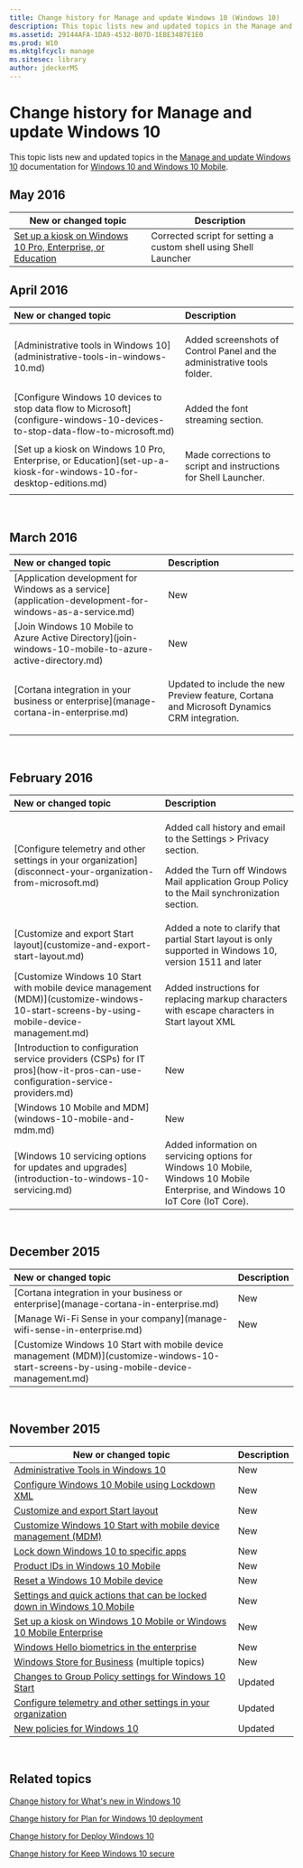 ```yaml
---
title: Change history for Manage and update Windows 10 (Windows 10)
description: This topic lists new and updated topics in the Manage and update Windows 10 documentation for Windows 10 and Windows 10 Mobile.
ms.assetid: 29144AFA-1DA9-4532-B07D-1EBE34B7E1E0
ms.prod: W10
ms.mktglfcycl: manage
ms.sitesec: library
author: jdeckerMS
---
```


# Change history for Manage and update Windows 10


This topic lists new and updated topics in the [Manage and update Windows 10](index.md) documentation for [Windows 10 and Windows 10 Mobile](../index.md).

## May 2016

New or changed topic | Description |
---|---|
[Set up a kiosk on Windows 10 Pro, Enterprise, or Education](set-up-a-kiosk-for-windows-10-for-desktop-editions.md) | Corrected script for setting a custom shell using Shell Launcher | 
## April 2016


<table>

<thead>
<tr class="header">
<th align="left">New or changed topic</th>
<th align="left">Description</th>
</tr>
</thead>
<tbody><tr class="odd">
<td align="left">[Administrative tools in Windows 10](administrative-tools-in-windows-10.md)</td>
<td align="left"><p>Added screenshots of Control Panel and the administrative tools folder.</p></td>
</tr>
<tr class="odd">
<td align="left">[Configure Windows 10 devices to stop data flow to Microsoft](configure-windows-10-devices-to-stop-data-flow-to-microsoft.md)</td>
<td align="left"><p>Added the font streaming section.</p></td>
</tr>
<tr class="odd">
<td align="left">[Set up a kiosk on Windows 10 Pro, Enterprise, or Education](set-up-a-kiosk-for-windows-10-for-desktop-editions.md)</td>
<td align="left"><p>Made corrections to script and instructions for Shell Launcher.</p></td>
</tr>
</tbody>
</table>

 

## March 2016


<table>

<thead>
<tr class="header">
<th align="left">New or changed topic</th>
<th align="left">Description</th>
</tr>
</thead>
<tbody>
<tr class="odd">
<td align="left">[Application development for Windows as a service](application-development-for-windows-as-a-service.md)</td>
<td align="left">New</td>
</tr>
<tr class="even">
<td align="left">[Join Windows 10 Mobile to Azure Active Directory](join-windows-10-mobile-to-azure-active-directory.md)</td>
<td align="left"><p>New</p></td>
</tr>
<tr class="odd">
<td align="left">[Cortana integration in your business or enterprise](manage-cortana-in-enterprise.md)</td>
<td align="left"><p>Updated to include the new Preview feature, Cortana and Microsoft Dynamics CRM integration.</p></td>
</tr>
</tbody>
</table>

 

## February 2016


<table>

<thead>
<tr class="header">
<th align="left">New or changed topic</th>
<th align="left">Description</th>
</tr>
</thead>
<tbody>
<tr class="odd">
<td align="left">[Configure telemetry and other settings in your organization](disconnect-your-organization-from-microsoft.md)</td>
<td align="left"><p>Added call history and email to the Settings &gt; Privacy section.</p>
<p>Added the Turn off Windows Mail application Group Policy to the Mail synchronization section.</p></td>
</tr>
<tr class="even">
<td align="left">[Customize and export Start layout](customize-and-export-start-layout.md)</td>
<td align="left">Added a note to clarify that partial Start layout is only supported in Windows 10, version 1511 and later</td>
</tr>
<tr class="odd">
<td align="left">[Customize Windows 10 Start with mobile device management (MDM)](customize-windows-10-start-screens-by-using-mobile-device-management.md)</td>
<td align="left">Added instructions for replacing markup characters with escape characters in Start layout XML</td>
</tr>
<tr class="even">
<td align="left">[Introduction to configuration service providers (CSPs) for IT pros](how-it-pros-can-use-configuration-service-providers.md)</td>
<td align="left">New</td>
</tr>
<tr class="odd">
<td align="left">[Windows 10 Mobile and MDM](windows-10-mobile-and-mdm.md)</td>
<td align="left">New</td>
</tr>
<tr class="even">
<td align="left">[Windows 10 servicing options for updates and upgrades](introduction-to-windows-10-servicing.md)</td>
<td align="left">Added information on servicing options for Windows 10 Mobile, Windows 10 Mobile Enterprise, and Windows 10 IoT Core (IoT Core).</td>
</tr>
</tbody>
</table>

 

## December 2015


<table>

<thead>
<tr class="header">
<th align="left">New or changed topic</th>
<th align="left">Description</th>
</tr>
</thead>
<tbody>
<tr class="odd">
<td align="left">[Cortana integration in your business or enterprise](manage-cortana-in-enterprise.md)</td>
<td align="left">New</td>
</tr>
<tr class="even">
<td align="left">[Manage Wi-Fi Sense in your company](manage-wifi-sense-in-enterprise.md)</td>
<td align="left">New</td>
</tr>
<tr class="odd">
<td align="left">[Customize Windows 10 Start with mobile device management (MDM)](customize-windows-10-start-screens-by-using-mobile-device-management.md)</td>
<td align="left"></td>
</tr>
</tbody>
</table>

 

## November 2015


| New or changed topic                                                                                                                             | Description |
|--------------------------------------------------------------------------------------------------------------------------------------------------|-------------|
| [Administrative Tools in Windows 10](administrative-tools-in-windows-10.md)                                                                     | New         |
| [Configure Windows 10 Mobile using Lockdown XML](lockdown-xml.md)                                                                               | New         |
| [Customize and export Start layout](customize-and-export-start-layout.md)                                                                       | New         |
| [Customize Windows 10 Start with mobile device management (MDM)](customize-windows-10-start-screens-by-using-mobile-device-management.md) | New         |
| [Lock down Windows 10 to specific apps](lock-down-windows-10-to-specific-apps.md)                                                               | New         |
| [Product IDs in Windows 10 Mobile](product-ids-in-windows-10-mobile.md)                                                                         | New         |
| [Reset a Windows 10 Mobile device](reset-a-windows-10-mobile-device.md)                                                                         | New         |
| [Settings and quick actions that can be locked down in Windows 10 Mobile](settings-that-can-be-locked-down.md)                                  | New         |
| [Set up a kiosk on Windows 10 Mobile or Windows 10 Mobile Enterprise](set-up-a-kiosk-for-windows-10-for-mobile-edition.md)                      | New         |
| [Windows Hello biometrics in the enterprise](../keep-secure/windows-hello-in-enterprise.md)                                       | New         |
| [Windows Store for Business](windows-store-for-business.md) (multiple topics)                                                                   | New         |
| [Changes to Group Policy settings for Windows 10 Start](changes-to-start-policies-in-windows-10.md)                                             | Updated     |
| [Configure telemetry and other settings in your organization](disconnect-your-organization-from-microsoft.md)                                 | Updated     |
| [New policies for Windows 10](new-policies-for-windows-10.md)                                                                                   | Updated     |

 

## Related topics


[Change history for What's new in Windows 10](../whats-new/change-history-for-what-s-new-in-windows-10.md)

[Change history for Plan for Windows 10 deployment](../plan/change-history-for-plan-for-windows-10-deployment.md)

[Change history for Deploy Windows 10](../deploy/change-history-for-deploy-windows-10.md)

[Change history for Keep Windows 10 secure](../keep-secure/change-history-for-keep-windows-10-secure.md)

 

 






